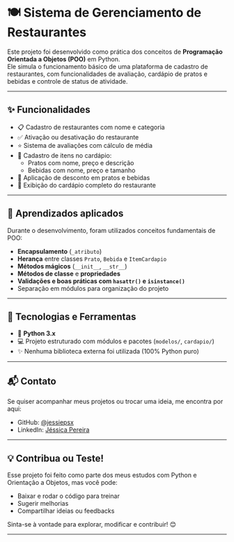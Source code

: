 # 🍽️ Sistema de Gerenciamento de Restaurantes

Este projeto foi desenvolvido como prática dos conceitos de **Programação Orientada a Objetos (POO)** em Python.  
Ele simula o funcionamento básico de uma plataforma de cadastro de restaurantes, com funcionalidades de avaliação, cardápio de pratos e bebidas e controle de status de atividade.

---

## ✨ Funcionalidades

- 📋 Cadastro de restaurantes com nome e categoria
- ✅ Ativação ou desativação do restaurante
- ⭐ Sistema de avaliações com cálculo de média
- 🍝 Cadastro de itens no cardápio:
  - Pratos com nome, preço e descrição
  - Bebidas com nome, preço e tamanho
- 💸 Aplicação de desconto em pratos e bebidas
- 📃 Exibição do cardápio completo do restaurante

---

## 🧠 Aprendizados aplicados

Durante o desenvolvimento, foram utilizados conceitos fundamentais de POO:

- **Encapsulamento** (`_atributo`)
- **Herança** entre classes `Prato`, `Bebida` e `ItemCardapio`
- **Métodos mágicos** (`__init__`, `__str__`)
- **Métodos de classe** e **propriedades**
- **Validações e boas práticas com `hasattr()` e `isinstance()`**
- Separação em módulos para organização do projeto

---

## 🔧 Tecnologias e Ferramentas

- 🐍 **Python 3.x**
- 💻 Projeto estruturado com módulos e pacotes (`modelos/`, `cardapio/`)
- ✨ Nenhuma biblioteca externa foi utilizada (100% Python puro)

---

## 📬 Contato

Se quiser acompanhar meus projetos ou trocar uma ideia, me encontra por aqui:

- GitHub: [@jessiepsx](https://github.com/jessiepsx)
- LinkedIn: [Jéssica Pereira](https://www.linkedin.com/in/jéssica-pereira-bb1202265)

---

## 💡 Contribua ou Teste!

Esse projeto foi feito como parte dos meus estudos com Python e Orientação a Objetos, mas você pode:

- Baixar e rodar o código para treinar
- Sugerir melhorias
- Compartilhar ideias ou feedbacks

Sinta-se à vontade para explorar, modificar e contribuir! 😊

---

